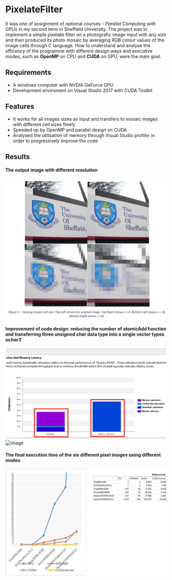 # PixelateFilter
It was one of assignment of optional courses *- Parallel Computing with GPUs* in my second term in Sheffield University. 
The project was to implement a simple pixelate filter on a photografic image input with any size and then produced its 
photo mosaic by averaging RGB colour values of the image cells through C language. How to understand and analyse the efficency of the programme with different design ways and executive modes, such as **OpenMP** on CPU and **CUDA** on GPU, were the main goal.

## Requirements
* A windows computer with NVDIA GeForce GPU
* Development enviroment on Visual Studio 2017 with CUDA Toolkit

## Features
* It works for all images sizes as input and transfers to mosaic images with different cell sizes freely
* Speeded up by OpenMP and parallel design on CUDA
* Analysed the utilisation of memory through Visual Studio profiler in order to progressively improve the code

## Results
#### The output image with different resolution
![image](https://github.com/jackjou0920/PixelateFilter/blob/master/img/mosaic.png)

#### Improvement of code design: reducing the number of atomicAdd function and transferring three *unsigned char* data type into a single vector types *uchar3*
![image](https://github.com/jackjou0920/PixelateFilter/blob/master/img/memory_usilisation1.png)
![image](https://github.com/jackjou0920/PixelateFilter/blob/master/img/memory_usilisation2.png)

#### The final execution time of the six different pixel images using different modes
![image](https://github.com/jackjou0920/PixelateFilter/blob/master/img/execution_time.png)
